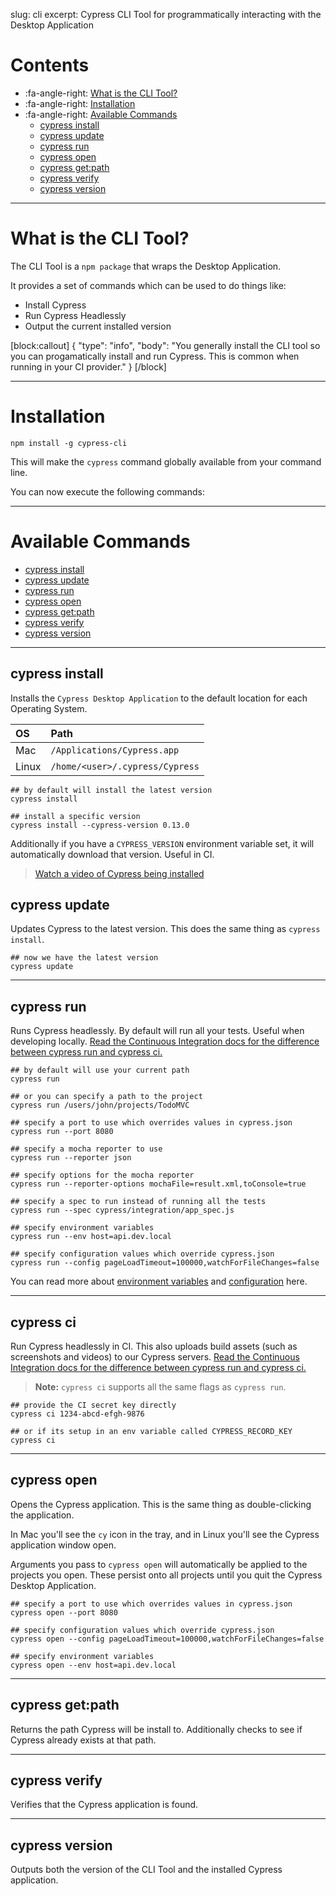slug: cli
excerpt: Cypress CLI Tool for programmatically interacting with the Desktop Application

# Contents

- :fa-angle-right: [What is the CLI Tool?](#section-what-is-the-cli-tool)
- :fa-angle-right: [Installation](#section-installation)
- :fa-angle-right: [Available Commands](#section-available-commands)
  - [cypress install](#section-cypress-install)
  - [cypress update](#section-cypress-update)
  - [cypress run](#section-cypress-run)
  - [cypress open](#section-cypress-open)
  - [cypress get:path](#section-cypress-get-path)
  - [cypress verify](#section-cypress-verify)
  - [cypress version](#section-cypress-version)

***

# What is the CLI Tool?

The CLI Tool is a `npm package` that wraps the Desktop Application.

It provides a set of commands which can be used to do things like:

- Install Cypress
- Run Cypress Headlessly
- Output the current installed version

[block:callout]
{
  "type": "info",
  "body": "You generally install the CLI tool so you can progamatically install and run Cypress. This is common when running in your CI provider."
}
[/block]

***

# Installation

```shell
npm install -g cypress-cli
```

This will make the `cypress` command globally available from your command line.

You can now execute the following commands:

***

# Available Commands

- [cypress install](#section-cypress-install)
- [cypress update](#section-cypress-update)
- [cypress run](#section-cypress-run)
- [cypress open](#section-cypress-open)
- [cypress get:path](#section-cypress-get-path)
- [cypress verify](#section-cypress-verify)
- [cypress version](#section-cypress-version)

***

## cypress install

Installs the `Cypress Desktop Application` to the default location for each Operating System.

OS | Path
:--- | :---
Mac  | `/Applications/Cypress.app`
Linux  | `/home/<user>/.cypress/Cypress`

```shell
## by default will install the latest version
cypress install
```

```shell
## install a specific version
cypress install --cypress-version 0.13.0
```

Additionally if you have a `CYPRESS_VERSION` environment variable set, it will automatically download that version. Useful in CI.

> [Watch a video of Cypress being installed](https://docs.cypress.io/docs/installing-and-running#section-installing)

## cypress update

Updates Cypress to the latest version. This does the same thing as `cypress install`.

```shell
## now we have the latest version
cypress update
```

***

## cypress run

Runs Cypress headlessly. By default will run all your tests. Useful when developing locally.  [Read the Continuous Integration docs for the difference between cypress run and cypress ci.](https://docs.cypress.io/docs/continuous-integration#section-what-is-the-difference-between-cypress-run-and-cypress-ci-)

```shell
## by default will use your current path
cypress run
```

```shell
## or you can specify a path to the project
cypress run /users/john/projects/TodoMVC
```

```shell
## specify a port to use which overrides values in cypress.json
cypress run --port 8080
```

```shell
## specify a mocha reporter to use
cypress run --reporter json
```

```shell
## specify options for the mocha reporter
cypress run --reporter-options mochaFile=result.xml,toConsole=true
```

```shell
## specify a spec to run instead of running all the tests
cypress run --spec cypress/integration/app_spec.js
```

```shell
## specify environment variables
cypress run --env host=api.dev.local
```

```shell
## specify configuration values which override cypress.json
cypress run --config pageLoadTimeout=100000,watchForFileChanges=false
```

You can read more about [environment variables](https://on.cypress.io/environment-variables) and [configuration](https://on.cypress.io/configuration) here.

***

## cypress ci

Run Cypress headlessly in CI. This also uploads build assets (such as screenshots and videos) to our Cypress servers. [Read the Continuous Integration docs for the difference between cypress run and cypress ci.](https://docs.cypress.io/docs/continuous-integration#section-what-is-the-difference-between-cypress-run-and-cypress-ci)

> **Note:** `cypress ci` supports all the same flags as `cypress run`.

```shell
## provide the CI secret key directly
cypress ci 1234-abcd-efgh-9876
```

```shell
## or if its setup in an env variable called CYPRESS_RECORD_KEY
cypress ci
```

***

## cypress open

Opens the Cypress application. This is the same thing as double-clicking the application.

In Mac you'll see the `cy` icon in the tray, and in Linux you'll see the Cypress application window open.

Arguments you pass to `cypress open` will automatically be applied to the projects you open. These persist onto all projects until you quit the Cypress Desktop Application.

```shell
## specify a port to use which overrides values in cypress.json
cypress open --port 8080
```

```shell
## specify configuration values which override cypress.json
cypress open --config pageLoadTimeout=100000,watchForFileChanges=false
```

```shell
## specify environment variables
cypress open --env host=api.dev.local
```

***

## cypress get:path

Returns the path Cypress will be install to. Additionally checks to see if Cypress already exists at that path.

***

## cypress verify

Verifies that the Cypress application is found.

***

## cypress version

Outputs both the version of the CLI Tool and the installed Cypress application.
